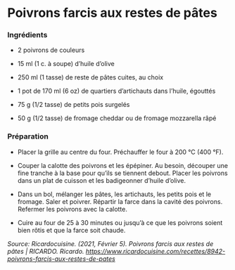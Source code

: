 #  Poivrons farcis aux restes de pâtes


### Ingrédients

-   2 poivrons de couleurs
        
-   15 ml (1 c. à soupe) d’huile d’olive
        
-   250 ml (1 tasse) de reste de pâtes cuites, au choix
        
-   1 pot de 170 ml (6 oz) de quartiers d’artichauts dans l’huile, égouttés
        
-   75 g (1/2 tasse) de petits pois surgelés
        
-   50 g (1/2 tasse) de fromage cheddar ou de fromage mozzarella râpé
  
### Préparation

-   Placer la grille au centre du four. Préchauffer le four à 200 °C (400 °F).
        
-   Couper la calotte des poivrons et les épépiner. Au besoin, découper une fine tranche à la base pour qu’ils se tiennent debout. Placer les poivrons dans un plat de cuisson et les badigeonner d’huile d’olive.
        
-   Dans un bol, mélanger les pâtes, les artichauts, les petits pois et le fromage. Saler et poivrer. Répartir la farce dans la cavité des poivrons. Refermer les poivrons avec la calotte.
        
-   Cuire au four de 25 à 30 minutes ou jusqu’à ce que les poivrons soient bien rôtis et que la farce soit chaude.
    
 _Source: Ricardocuisine. (2021, Février 5). Poivrons farcis aux restes de pâtes | RICARDO. Ricardo. https://www.ricardocuisine.com/recettes/8942-poivrons-farcis-aux-restes-de-pates_